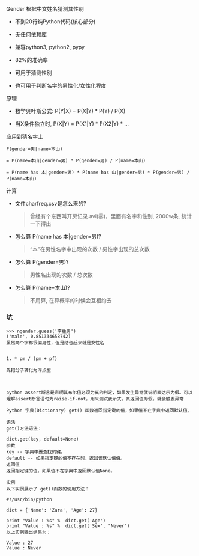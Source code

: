 

Gender
根据中文姓名猜测其性别

 * 不到20行纯Python代码(核心部分)

 * 无任何依赖库

 * 兼容python3, python2, pypy

 * 82%的准确率

 * 可用于猜测性别

 * 也可用于判断名字的男性化/女性化程度



原理

 * 数学贝叶斯公式: P(Y|X) = P(X|Y) * P(Y) / P(X)

 * 当X条件独立时, P(X|Y) = P(X1|Y) * P(X2|Y) * ...

应用到猜名字上

```
P(gender=男|name=本山) 

= P(name=本山|gender=男) * P(gender=男) / P(name=本山)

= P(name has 本|gender=男) * P(name has 山|gender=男) * P(gender=男) / P(name=本山)

```

计算

 * 文件charfreq.csv是怎么来的?

   >曾经有个东西叫开房记录.avi(雾)，里面有名字和性别, 2000w条, 统计一下得出

 * 怎么算 P(name has 本|gender=男)?

   >“本”在男性名字中出现的次数 / 男性字出现的总次数

 * 怎么算 P(gender=男)?

   >男性名出现的次数 / 总次数

 * 怎么算 P(name=本山)?

   >不用算, 在算概率的时候会互相约去

### 坑

```
>>> ngender.guess('李胜男')
('male', 0.851334658742)
虽然两个字都很偏男性，但是结合起来就是女性名
```


```

1. * pm / (pm + pf)

先把分子转化为浮点型



python assert断言是声明其布尔值必须为真的判定，如果发生异常就说明表达示为假。可以理解assert断言语句为raise-if-not，用来测试表示式，其返回值为假，就会触发异常

```


```
Python 字典(Dictionary) get() 函数返回指定键的值，如果值不在字典中返回默认值。

语法
get()方法语法：

dict.get(key, default=None)
参数
key -- 字典中要查找的键。
default -- 如果指定键的值不存在时，返回该默认值值。
返回值
返回指定键的值，如果值不在字典中返回默认值None。

实例
以下实例展示了 get()函数的使用方法：

#!/usr/bin/python

dict = {'Name': 'Zara', 'Age': 27}

print "Value : %s" %  dict.get('Age')
print "Value : %s" %  dict.get('Sex', "Never")
以上实例输出结果为：

Value : 27
Value : Never
```